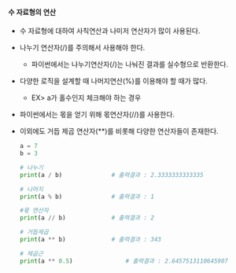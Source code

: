 #### 수 자료형의 연산

- 수 자료형에 대하여 사칙연산과 나미저 연산자가 많이 사용된다.

- 나누기 연산자(/)를 주의해서 사용해야 한다.

  - 파이썬에서는 나누기연산자(/)는 나눠진 결과를 실수형으로 반환한다.

- 다양한 로직을 설계할 때 나머지연산(%)를 이용해야 할 때가 많다.

  - EX> a가 홀수인지 체크해야 하는 경우

- 파이썬에서는 몫을 얻기 위해 몫연산자(//)를 사용한다.

- 이외에도 거듭 제곱 연산자(**)를 비롯해 다양한 연산자들이 존재한다.

  ```python
  a = 7
  b = 3
  
  # 나누기
  print(a / b)				# 출력결과 : 2.3333333333335
  
  # 나머지
  print(a % b)				# 출력결과 : 1
  
  #몫 연산자
  print(a // b)				# 출력결과 : 2
  
  # 거듭제곱
  print(a ** b)				# 출력결과 : 343
  
  # 제곱근
  print(a ** 0.5)				# 출력결과 : 2.6457513110645907
  ```

